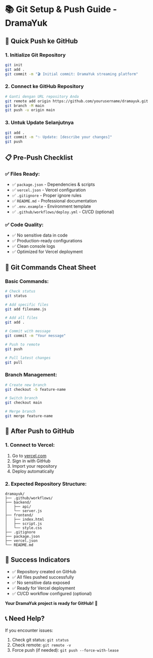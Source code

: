# 📚 Git Setup & Push Guide - DramaYuk

## 🚀 Quick Push ke GitHub

### **1. Initialize Git Repository**
```bash
git init
git add .
git commit -m "🎬 Initial commit: DramaYuk streaming platform"
```

### **2. Connect ke GitHub Repository**
```bash
# Ganti dengan URL repository Anda
git remote add origin https://github.com/yourusername/dramayuk.git
git branch -M main
git push -u origin main
```

### **3. Untuk Update Selanjutnya**
```bash
git add .
git commit -m "✨ Update: [describe your changes]"
git push
```

## 📋 Pre-Push Checklist

### ✅ **Files Ready:**
- ✅ `package.json` - Dependencies & scripts
- ✅ `vercel.json` - Vercel configuration
- ✅ `.gitignore` - Proper ignore rules
- ✅ `README.md` - Professional documentation
- ✅ `.env.example` - Environment template
- ✅ `.github/workflows/deploy.yml` - CI/CD (optional)

### ✅ **Code Quality:**
- ✅ No sensitive data in code
- ✅ Production-ready configurations
- ✅ Clean console logs
- ✅ Optimized for Vercel deployment

## 🔧 Git Commands Cheat Sheet

### **Basic Commands:**
```bash
# Check status
git status

# Add specific files
git add filename.js

# Add all files
git add .

# Commit with message
git commit -m "Your message"

# Push to remote
git push

# Pull latest changes
git pull
```

### **Branch Management:**
```bash
# Create new branch
git checkout -b feature-name

# Switch branch
git checkout main

# Merge branch
git merge feature-name
```

## 📱 After Push to GitHub

### **1. Connect to Vercel:**
1. Go to [vercel.com](https://vercel.com)
2. Sign in with GitHub
3. Import your repository
4. Deploy automatically

### **2. Expected Repository Structure:**
```
dramayuk/
├── .github/workflows/
├── backend/
│   ├── api/
│   └── server.js
├── frontend/
│   ├── index.html
│   ├── script.js
│   └── style.css
├── .gitignore
├── package.json
├── vercel.json
└── README.md
```

## 🎯 Success Indicators

- ✅ Repository created on GitHub
- ✅ All files pushed successfully
- ✅ No sensitive data exposed
- ✅ Ready for Vercel deployment
- ✅ CI/CD workflow configured (optional)

**Your DramaYuk project is ready for GitHub!** 🎉

## 📞 Need Help?

If you encounter issues:
1. Check git status: `git status`
2. Check remote: `git remote -v`
3. Force push (if needed): `git push --force-with-lease`